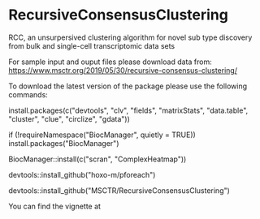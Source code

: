 # RecursiveConsensusClustering
RCC, an unsurpersived clustering algorithm for novel sub type discovery from bulk and single-cell transcriptomic data sets

For sample input and ouput files please download data from: https://www.msctr.org/2019/05/30/recursive-consensus-clustering/

To download the latest version of the package please use the following commands:

install.packages(c("devtools", "clv", "fields", "matrixStats", "data.table", "cluster", "clue", "circlize", "gdata"))

if (!requireNamespace("BiocManager", quietly = TRUE))
    install.packages("BiocManager")

BiocManager::install(c("scran", "ComplexHeatmap"))

devtools::install_github("hoxo-m/pforeach")

devtools::install_github("MSCTR/RecursiveConsensusClustering")

You can find the vignette at 
